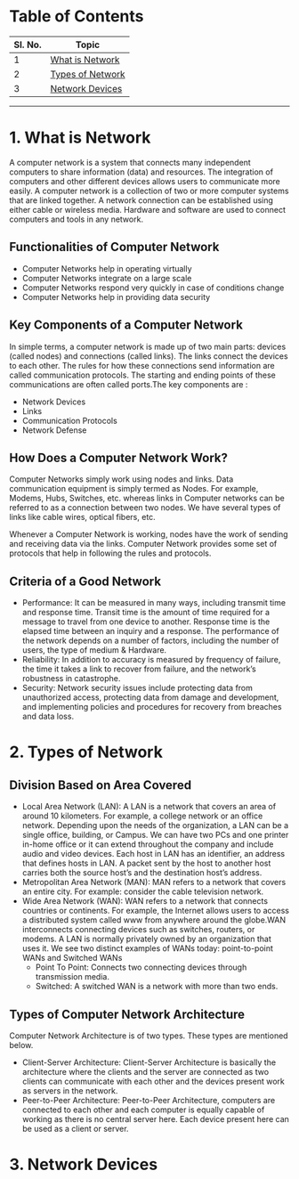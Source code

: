 # Table of Contents 

| Sl. No. | Topic                                                   |
| ------- | ------------------------------------------------------- |
| 1       | [What is Network](#1-what-is-network)                   |
| 2       | [Types of Network ](#2-types-of-network)                |
| 3       | [Network Devices](#3-network-devices)                   |

---

# 1. What is Network

A computer network is a system that connects many independent computers to share information (data) and resources. The integration of computers and other different devices allows users to communicate more easily. A computer network is a collection of two or more computer systems that are linked together. A network connection can be established using either cable or wireless media. Hardware and software are used to connect computers and tools in any network.

## Functionalities of Computer Network

- Computer Networks help in operating virtually
- Computer Networks integrate on a large scale
- Computer Networks respond very quickly in case of conditions change
- Computer Networks help in providing data security

## Key Components of a Computer Network

In simple terms, a computer network is made up of two main parts: devices (called nodes) and connections (called links). The links connect the devices to each other. The rules for how these connections send information are called communication protocols. The starting and ending points of these communications are often called ports.The key components are :
- Network Devices
- Links
- Communication Protocols
- Network Defense

## How Does a Computer Network Work?
Computer Networks simply work using nodes and links. Data communication equipment is simply termed as Nodes. For example, Modems, Hubs, Switches, etc. whereas links in Computer networks can be referred to as a connection between two nodes. We have several types of links like cable wires, optical fibers, etc. 

Whenever a Computer Network is working, nodes have the work of sending and receiving data via the links. Computer Network provides some set of protocols that help in following the rules and protocols.

## Criteria of a Good Network
- Performance: It can be measured in many ways, including transmit time and response time. Transit time is the amount of time required for a message to travel from one device to another. Response time is the elapsed time between an inquiry and a response. The performance of the network depends on a number of factors, including the number of users, the type of medium & Hardware.
- Reliability: In addition to accuracy is measured by frequency of failure, the time it takes a link to recover from failure, and the network’s robustness in catastrophe. 
- Security: Network security issues include protecting data from unauthorized access, protecting data from damage and development, and implementing policies and procedures for recovery from breaches and data loss.  

# 2. Types of Network 

## Division Based on Area Covered
- Local Area Network (LAN): A LAN is a network that covers an area of around 10 kilometers. For example, a college network or an office network. Depending upon the needs of the organization, a LAN can be a single office, building, or Campus. We can have two PCs and one printer in-home office or it can extend throughout the company and include audio and video devices. Each host in LAN has an identifier, an address that defines hosts in LAN. A packet sent by the host to another host carries both the source host’s and the destination host’s address.
- Metropolitan Area Network (MAN): MAN refers to a network that covers an entire city. For example: consider the cable television network.
- Wide Area Network (WAN): WAN refers to a network that connects countries or continents. For example, the Internet allows users to access a distributed system called www from anywhere around the globe.WAN interconnects connecting devices such as switches, routers, or modems. A LAN is normally privately owned by an organization that uses it. We see two distinct examples of WANs today: point-to-point WANs and Switched WANs 
   - Point To Point: Connects two connecting devices through transmission media. 
   - Switched: A switched WAN is a network with more than two ends.

## Types of Computer Network Architecture
Computer Network Architecture is of two types. These types are mentioned below.

- Client-Server Architecture: Client-Server Architecture is basically the architecture where the clients and the server are connected as two clients can communicate with each other and the devices present work as servers in the network.
- Peer-to-Peer Architecture: Peer-to-Peer Architecture, computers are connected to each other and each computer is equally capable of working as there is no central server here. Each device present here can be used as a client or server.

# 3. Network Devices 


